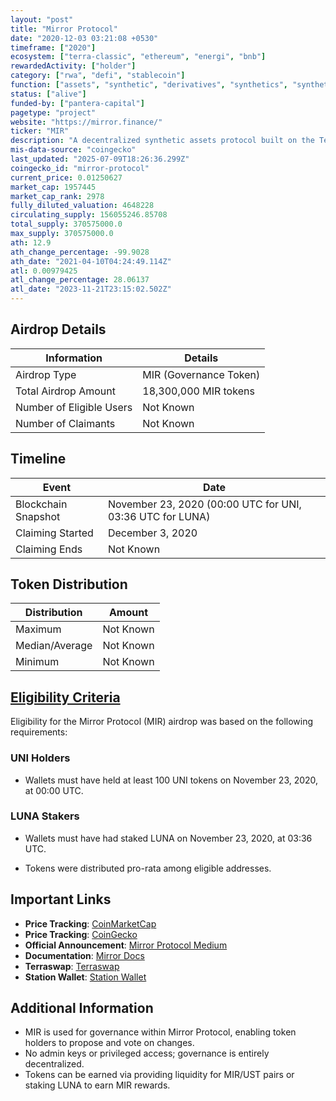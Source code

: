 ```yaml
---
layout: "post"
title: "Mirror Protocol"
date: "2020-12-03 03:21:08 +0530"
timeframe: ["2020"]
ecosystem: ["terra-classic", "ethereum", "energi", "bnb"]
rewardedActivity: ["holder"]
category: ["rwa", "defi", "stablecoin"]
function: ["assets", "synthetic", "derivatives", "synthetics", "synthetic-issuer", "decentralized-finance"]
status: ["alive"]
funded-by: ["pantera-capital"]
pagetype: "project"
website: "https://mirror.finance/"
ticker: "MIR"
description: "A decentralized synthetic assets protocol built on the Terra blockchain, allowing users to trade tokenized versions of real-world assets."
mis-data-source: "coingecko"
last_updated: "2025-07-09T18:26:36.299Z"
coingecko_id: "mirror-protocol"
current_price: 0.01250627
market_cap: 1957445
market_cap_rank: 2978
fully_diluted_valuation: 4648228
circulating_supply: 156055246.85708
total_supply: 370575000.0
max_supply: 370575000.0
ath: 12.9
ath_change_percentage: -99.9028
ath_date: "2021-04-10T04:24:49.114Z"
atl: 0.00979425
atl_change_percentage: 28.06137
atl_date: "2023-11-21T23:15:02.502Z"
---
```


## Airdrop Details

| Information              | Details                |
| ------------------------ | ---------------------- |
| Airdrop Type             | MIR (Governance Token) |
| Total Airdrop Amount     | 18,300,000 MIR tokens  |
| Number of Eligible Users | Not Known              |
| Number of Claimants      | Not Known              |

## Timeline

| Event               | Date                                                      |
| ------------------- | --------------------------------------------------------- |
| Blockchain Snapshot | November 23, 2020 (00:00 UTC for UNI, 03:36 UTC for LUNA) |
| Claiming Started    | December 3, 2020                                          |
| Claiming Ends       | Not Known                                                 |

## Token Distribution

| Distribution   | Amount    |
| -------------- | --------- |
| Maximum        | Not Known |
| Median/Average | Not Known |
| Minimum        | Not Known |

## [Eligibility Criteria](https://medium.com/mirror-protocol/an-introduction-to-mir-token-farming-on-mirror-protocol-21e5c7c0f986)

Eligibility for the Mirror Protocol (MIR) airdrop was based on the following requirements:

### UNI Holders
- Wallets must have held at least 100 UNI tokens on November 23, 2020, at 00:00 UTC.

### LUNA Stakers
- Wallets must have had staked LUNA on November 23, 2020, at 03:36 UTC.

- Tokens were distributed pro-rata among eligible addresses.

## Important Links

- **Price Tracking**: [CoinMarketCap](https://coinmarketcap.com/currencies/mirror-protocol/)
- **Price Tracking**: [CoinGecko](https://www.coingecko.com/en/coins/mirror-protocol)
- **Official Announcement**: [Mirror Protocol Medium](https://medium.com/mirror-protocol/an-introduction-to-mir-token-farming-on-mirror-protocol-21e5c7c0f986)
- **Documentation**: [Mirror Docs](https://docs.mirror.finance/)
- **Terraswap**: [Terraswap](https://app.terraswap.io/)
- **Station Wallet**: [Station Wallet](https://terra.money/)

## Additional Information

- MIR is used for governance within Mirror Protocol, enabling token holders to propose and vote on changes.
- No admin keys or privileged access; governance is entirely decentralized.
- Tokens can be earned via providing liquidity for MIR/UST pairs or staking LUNA to earn MIR rewards.